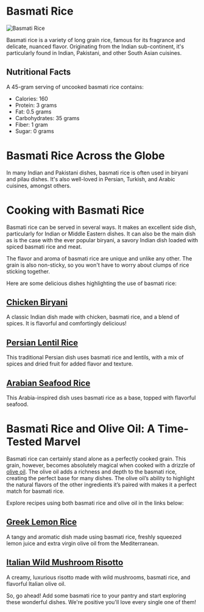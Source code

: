 # Basmati Rice

![Basmati Rice](https://source.unsplash.com/random/?basmatirice)

Basmati rice is a variety of long grain rice, famous for its fragrance and delicate, nuanced flavor. Originating from the Indian sub-continent, it's particularly found in Indian, Pakistani, and other South Asian cuisines.

## Nutritional Facts

A 45-gram serving of uncooked basmati rice contains:
- Calories: 160
- Protein: 3 grams
- Fat: 0.5 grams
- Carbohydrates: 35 grams
- Fiber: 1 gram
- Sugar: 0 grams

# Basmati Rice Across the Globe

In many Indian and Pakistani dishes, basmati rice is often used in biryani and pilau dishes. It's also well-loved in Persian, Turkish, and Arabic cuisines, amongst others.

# Cooking with Basmati Rice

Basmati rice can be served in several ways. It makes an excellent side dish, particularly for Indian or Middle Eastern dishes. It can also be the main dish as is the case with the ever popular biryani, a savory Indian dish loaded with spiced basmati rice and meat.

The flavor and aroma of basmati rice are unique and unlike any other. The grain is also non-sticky, so you won't have to worry about clumps of rice sticking together.

Here are some delicious dishes highlighting the use of basmati rice:

## [Chicken Biryani](/recipes/biryani)
A classic Indian dish made with chicken, basmati rice, and a blend of spices. It is flavorful and comfortingly delicious!

## [Persian Lentil Rice](/recipes/persian-lentil-rice)
This traditional Persian dish uses basmati rice and lentils, with a mix of spices and dried fruit for added flavor and texture.

## [Arabian Seafood Rice](/recipes/arabian-seafood-rice)
This Arabia-inspired dish uses basmati rice as a base, topped with flavorful seafood.

# Basmati Rice and Olive Oil: A Time-Tested Marvel

Basmati rice can certainly stand alone as a perfectly cooked grain. This grain, however, becomes absolutely magical when cooked with a drizzle of [olive oil](/ingredient-spotlight/olive-oil). The olive oil adds a richness and depth to the basmati rice, creating the perfect base for many dishes. The olive oil’s ability to highlight the natural flavors of the other ingredients it’s paired with makes it a perfect match for basmati rice.

Explore recipes using both basmati rice and olive oil in the links below:

## [Greek Lemon Rice](/recipes/greek-lemon-rice)
A tangy and aromatic dish made using basmati rice, freshly squeezed lemon juice and extra virgin olive oil from the Mediterranean.

## [Italian Wild Mushroom Risotto](/recipe/italian-wild-mushroom-risotto)
A creamy, luxurious risotto made with wild mushrooms, basmati rice, and flavorful Italian olive oil.

So, go ahead! Add some basmati rice to your pantry and start exploring these wonderful dishes. We're positive you'll love every single one of them!